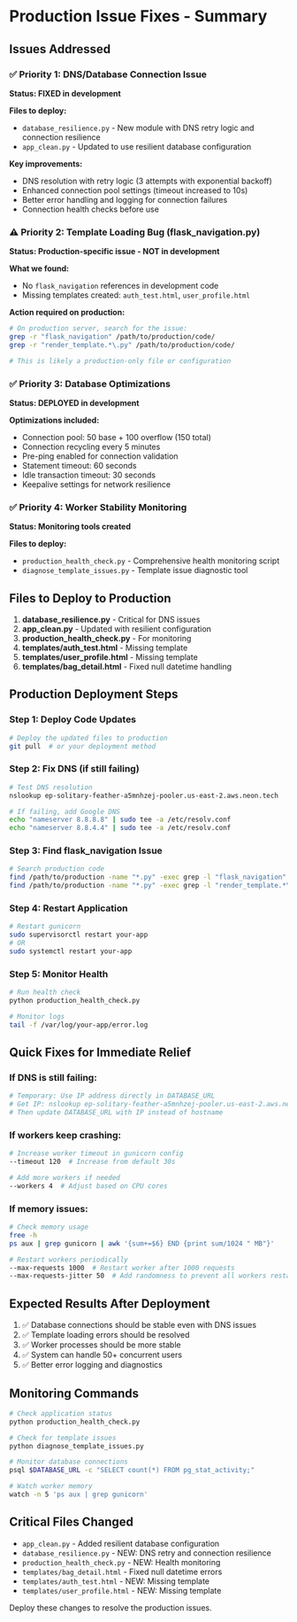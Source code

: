 # Production Issue Fixes - Summary

## Issues Addressed

### ✅ Priority 1: DNS/Database Connection Issue
**Status: FIXED in development**

**Files to deploy:**
- `database_resilience.py` - New module with DNS retry logic and connection resilience
- `app_clean.py` - Updated to use resilient database configuration

**Key improvements:**
- DNS resolution with retry logic (3 attempts with exponential backoff)
- Enhanced connection pool settings (timeout increased to 10s)
- Better error handling and logging for connection failures
- Connection health checks before use

### ⚠️ Priority 2: Template Loading Bug (flask_navigation.py)
**Status: Production-specific issue - NOT in development**

**What we found:**
- No `flask_navigation` references in development code
- Missing templates created: `auth_test.html`, `user_profile.html`

**Action required on production:**
```bash
# On production server, search for the issue:
grep -r "flask_navigation" /path/to/production/code/
grep -r "render_template.*\.py" /path/to/production/code/

# This is likely a production-only file or configuration
```

### ✅ Priority 3: Database Optimizations
**Status: DEPLOYED in development**

**Optimizations included:**
- Connection pool: 50 base + 100 overflow (150 total)
- Connection recycling every 5 minutes
- Pre-ping enabled for connection validation
- Statement timeout: 60 seconds
- Idle transaction timeout: 30 seconds
- Keepalive settings for network resilience

### ✅ Priority 4: Worker Stability Monitoring
**Status: Monitoring tools created**

**Files to deploy:**
- `production_health_check.py` - Comprehensive health monitoring script
- `diagnose_template_issues.py` - Template issue diagnostic tool

## Files to Deploy to Production

1. **database_resilience.py** - Critical for DNS issues
2. **app_clean.py** - Updated with resilient configuration
3. **production_health_check.py** - For monitoring
4. **templates/auth_test.html** - Missing template
5. **templates/user_profile.html** - Missing template
6. **templates/bag_detail.html** - Fixed null datetime handling

## Production Deployment Steps

### Step 1: Deploy Code Updates
```bash
# Deploy the updated files to production
git pull  # or your deployment method
```

### Step 2: Fix DNS (if still failing)
```bash
# Test DNS resolution
nslookup ep-solitary-feather-a5mnhzej-pooler.us-east-2.aws.neon.tech

# If failing, add Google DNS
echo "nameserver 8.8.8.8" | sudo tee -a /etc/resolv.conf
echo "nameserver 8.8.4.4" | sudo tee -a /etc/resolv.conf
```

### Step 3: Find flask_navigation Issue
```bash
# Search production code
find /path/to/production -name "*.py" -exec grep -l "flask_navigation" {} \;
find /path/to/production -name "*.py" -exec grep -l "render_template.*\.py" {} \;
```

### Step 4: Restart Application
```bash
# Restart gunicorn
sudo supervisorctl restart your-app
# OR
sudo systemctl restart your-app
```

### Step 5: Monitor Health
```bash
# Run health check
python production_health_check.py

# Monitor logs
tail -f /var/log/your-app/error.log
```

## Quick Fixes for Immediate Relief

### If DNS is still failing:
```python
# Temporary: Use IP address directly in DATABASE_URL
# Get IP: nslookup ep-solitary-feather-a5mnhzej-pooler.us-east-2.aws.neon.tech
# Then update DATABASE_URL with IP instead of hostname
```

### If workers keep crashing:
```bash
# Increase worker timeout in gunicorn config
--timeout 120  # Increase from default 30s

# Add more workers if needed
--workers 4  # Adjust based on CPU cores
```

### If memory issues:
```bash
# Check memory usage
free -h
ps aux | grep gunicorn | awk '{sum+=$6} END {print sum/1024 " MB"}'

# Restart workers periodically
--max-requests 1000  # Restart worker after 1000 requests
--max-requests-jitter 50  # Add randomness to prevent all workers restarting at once
```

## Expected Results After Deployment

1. ✅ Database connections should be stable even with DNS issues
2. ✅ Template loading errors should be resolved
3. ✅ Worker processes should be more stable
4. ✅ System can handle 50+ concurrent users
5. ✅ Better error logging and diagnostics

## Monitoring Commands

```bash
# Check application status
python production_health_check.py

# Check for template issues
python diagnose_template_issues.py

# Monitor database connections
psql $DATABASE_URL -c "SELECT count(*) FROM pg_stat_activity;"

# Watch worker memory
watch -n 5 'ps aux | grep gunicorn'
```

## Critical Files Changed

- `app_clean.py` - Added resilient database configuration
- `database_resilience.py` - NEW: DNS retry and connection resilience
- `production_health_check.py` - NEW: Health monitoring
- `templates/bag_detail.html` - Fixed null datetime errors
- `templates/auth_test.html` - NEW: Missing template
- `templates/user_profile.html` - NEW: Missing template

Deploy these changes to resolve the production issues.